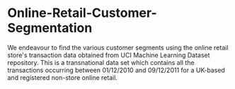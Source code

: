 # Online-Retail-Customer-Segmentation
We endeavour to find the various customer segments using the online retail store's transaction data obtained from UCI Machine Learning Dataset repository. This is a transnational data set which contains all the transactions occurring between 01/12/2010 and 09/12/2011 for a UK-based and registered non-store online retail.
